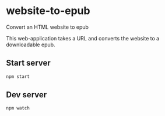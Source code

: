 # website-to-epub
Convert an HTML website to epub

This web-application takes a URL and converts the website to a downloadable epub.

## Start server
```bash
npm start
```

## Dev server
```bash
npm watch
```
